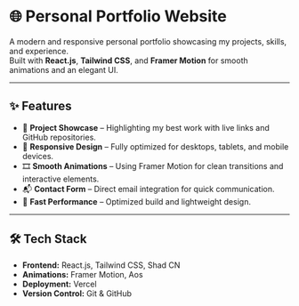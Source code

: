 # 🌐 Personal Portfolio Website

A modern and responsive personal portfolio showcasing my projects, skills, and experience.  
Built with **React.js**, **Tailwind CSS**, and **Framer Motion** for smooth animations and an elegant UI.

---

## ✨ Features

- 📌 **Project Showcase** – Highlighting my best work with live links and GitHub repositories.
- 🎨 **Responsive Design** – Fully optimized for desktops, tablets, and mobile devices.
- 🎞 **Smooth Animations** – Using Framer Motion for clean transitions and interactive elements.
- 📬 **Contact Form** – Direct email integration for quick communication.
- 🚀 **Fast Performance** – Optimized build and lightweight design.

---

## 🛠 Tech Stack

- **Frontend:** React.js, Tailwind CSS, Shad CN
- **Animations:** Framer Motion, Aos
- **Deployment:** Vercel
- **Version Control:** Git & GitHub
